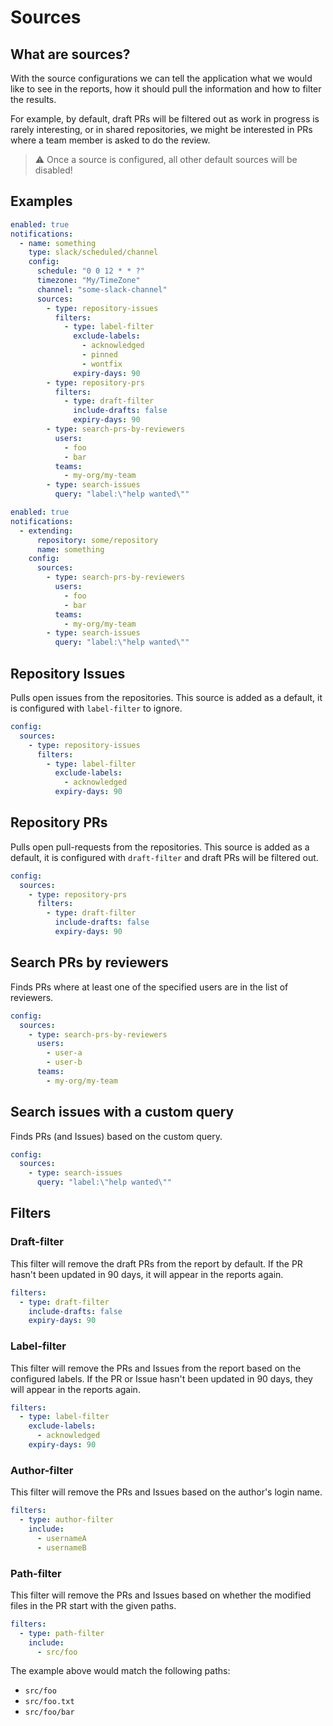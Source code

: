 # Sources

## What are sources?
With the source configurations we can tell the application what we would like to see in the reports, how it should pull the information and how to filter the results.

For example, by default, draft PRs will be filtered out as work in progress is rarely interesting, or in shared repositories, we might be interested in PRs where a team member is asked to do the review.

> ⚠ Once a source is configured, all other default sources will be disabled!

## Examples

```yaml
enabled: true
notifications:
  - name: something
    type: slack/scheduled/channel
    config:
      schedule: "0 0 12 * * ?"
      timezone: "My/TimeZone"
      channel: "some-slack-channel"
      sources:
        - type: repository-issues
          filters:
            - type: label-filter
              exclude-labels:
                - acknowledged
                - pinned
                - wontfix
              expiry-days: 90
        - type: repository-prs
          filters:
            - type: draft-filter
              include-drafts: false
              expiry-days: 90
        - type: search-prs-by-reviewers
          users:
            - foo
            - bar
          teams:
            - my-org/my-team
        - type: search-issues
          query: "label:\"help wanted\""
```

```yaml
enabled: true
notifications:
  - extending:
      repository: some/repository
      name: something
    config:
      sources:
        - type: search-prs-by-reviewers
          users:
            - foo
            - bar
          teams:
            - my-org/my-team
        - type: search-issues
          query: "label:\"help wanted\""
```

## Repository Issues
Pulls open issues from the repositories. This source is added as a default, it is configured with `label-filter` to ignore.

```yaml
config:
  sources:
    - type: repository-issues
      filters:
        - type: label-filter
          exclude-labels:
            - acknowledged
          expiry-days: 90
```

## Repository PRs
Pulls open pull-requests from the repositories. This source is added as a default, it is configured with `draft-filter` and draft PRs will be filtered out.

```yaml
config:
  sources:
    - type: repository-prs
      filters:
        - type: draft-filter
          include-drafts: false
          expiry-days: 90
```

## Search PRs by reviewers
Finds PRs where at least one of the specified users are in the list of reviewers.

```yaml
config:
  sources:
    - type: search-prs-by-reviewers
      users:
        - user-a
        - user-b
      teams:
        - my-org/my-team
```

## Search issues with a custom query
Finds PRs (and Issues) based on the custom query.

```yaml
config:
  sources:
    - type: search-issues
      query: "label:\"help wanted\""
```

## Filters

### Draft-filter
This filter will remove the draft PRs from the report by default. If the PR hasn't been updated in 90 days, it will appear in the reports again. 

```yaml
filters:
  - type: draft-filter
    include-drafts: false
    expiry-days: 90
```

### Label-filter
This filter will remove the PRs and Issues from the report based on the configured labels. If the PR or Issue hasn't been updated in 90 days, they will appear in the reports again.

```yaml
filters:
  - type: label-filter
    exclude-labels:
      - acknowledged
    expiry-days: 90
```

### Author-filter
This filter will remove the PRs and Issues based on the author's login name.

```yaml
filters:
  - type: author-filter
    include:
      - usernameA
      - usernameB
```

### Path-filter
This filter will remove the PRs and Issues based on whether the modified files in the PR start with the given paths.

```yaml
filters:
  - type: path-filter
    include:
      - src/foo
```

The example above would match the following paths:

 - `src/foo`
 - `src/foo.txt`
 - `src/foo/bar`
